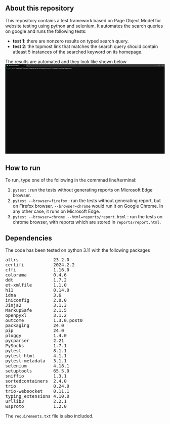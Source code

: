 ## About this repository
This repository contains a test framework based on Page Object Model for website testing using python and selenium. It automates the search queries on google and runs the following tests:
- <b>test 1</b>: there are nonzero results on typed search query.
- <b>test 2</b>: the topmost link that matches the search query should contain atleast 5 instances of the searched keyword on its homepage.


The results are automated and they look like shown below
[![Watch the video](image.png)](recording.mp4)

## How to run
To run, type one of the following in the commnad line/terminal:
1. <code>pytest</code> : run the tests without generating reports on Microsoft Edge browser.
2. <code>pytest --browser=firefox</code> : run the tests without generating report, but on Firefox browser. `--browser=chrome` would run it on Google Chrome. In any other case, it runs on Microsoft Edge.
3. <code>pytest --browser=chrome --html=reports/report.html</code> : run the tests on chrome browser, with reports which are stored in `reports/report.html`.

## Dependencies
The code has been tested on python 3.11 with the following packages
<pre>
attrs             23.2.0
certifi           2024.2.2
cffi              1.16.0
colorama          0.4.6
ddt               1.7.2
et-xmlfile        1.1.0
h11               0.14.0
idna              3.6
iniconfig         2.0.0
Jinja2            3.1.3
MarkupSafe        2.1.5
openpyxl          3.1.2
outcome           1.3.0.post0
packaging         24.0
pip               24.0
pluggy            1.4.0
pycparser         2.21
PySocks           1.7.1
pytest            8.1.1
pytest-html       4.1.1
pytest-metadata   3.1.1
selenium          4.18.1
setuptools        65.5.0
sniffio           1.3.1
sortedcontainers  2.4.0
trio              0.24.0
trio-websocket    0.11.1
typing_extensions 4.10.0
urllib3           2.2.1
wsproto           1.2.0
</pre>

The `requirements.txt` file is also included.